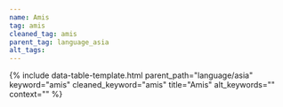 ```yaml
---
name: Amis
tag: amis
cleaned_tag: amis
parent_tag: language_asia
alt_tags: 
---
```


{% include data-table-template.html 
  parent_path="language/asia" 
  keyword="amis" 
  cleaned_keyword="amis" 
  title="Amis"
  alt_keywords=""
  context=""
%}

